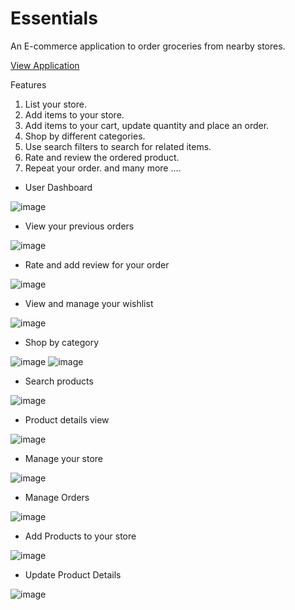 # Essentials
An E-commerce application to order groceries from nearby stores.

[View Application](https://essentials-grocery-store.herokuapp.com/)

Features 
1. List your store.
2. Add items to your store.
3. Add items to your cart, update quantity and place an order.
4. Shop by different categories.
5. Use search filters to search for related items.
6. Rate and review the ordered product.
7. Repeat your order.
and many more ....

- User Dashboard

![image](https://user-images.githubusercontent.com/56423583/178972236-61f947e7-8104-407c-bd7b-e713f3e1e1c0.png)

- View your previous orders

![image](https://user-images.githubusercontent.com/56423583/178972370-fe1025da-8d4e-4050-addc-51b2b7f18db1.png)

- Rate and add review for your order

![image](https://user-images.githubusercontent.com/56423583/178972558-48a01c15-fa40-4c29-a18b-4a891debd971.png)

- View and manage your wishlist

![image](https://user-images.githubusercontent.com/56423583/178972705-f9b8ac32-12cc-4fad-afd0-0832a312acc3.png)

- Shop by category

![image](https://user-images.githubusercontent.com/56423583/178973241-1b449d06-2ee1-4abf-8b7e-158629157d1f.png)
![image](https://user-images.githubusercontent.com/56423583/178972949-da2fe7df-abb1-4784-914a-964bf3ffaffa.png)

- Search products

![image](https://user-images.githubusercontent.com/56423583/178973417-5235052a-af2a-4729-93fc-0575b319d295.png)

- Product details view

![image](https://user-images.githubusercontent.com/56423583/178973138-fce9ce41-e474-417d-9b0a-08cd51836aa3.png)

- Manage your store

![image](https://user-images.githubusercontent.com/56423583/178973648-71ea0a8d-d0fb-4d25-8f7e-43560c7f013c.png)

- Manage Orders

![image](https://user-images.githubusercontent.com/56423583/178974048-dcc8b35a-7cd6-4df7-9b41-0fbcc83f5569.png)

- Add Products to your store

![image](https://user-images.githubusercontent.com/56423583/178974194-38673dbc-c78c-4a01-895e-ba02003819a5.png)

- Update Product Details

![image](https://user-images.githubusercontent.com/56423583/178974333-111acc9e-05b5-4c60-9104-f9051d9ac73f.png)

